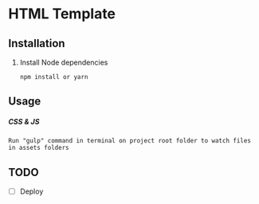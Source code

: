 # HTML Template

## Installation

1.  Install Node dependencies

        npm install or yarn

## Usage

##### CSS & JS

    Run "gulp" command in terminal on project root folder to watch files in assets folders

## TODO

- [ ] Deploy
